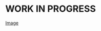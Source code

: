 # WORK IN PROGRESS
[Image](https://drive.google.com/file/d/1TA0Nq9yUdXE6ID2FCjtAORHdD69jhry4/preview)
